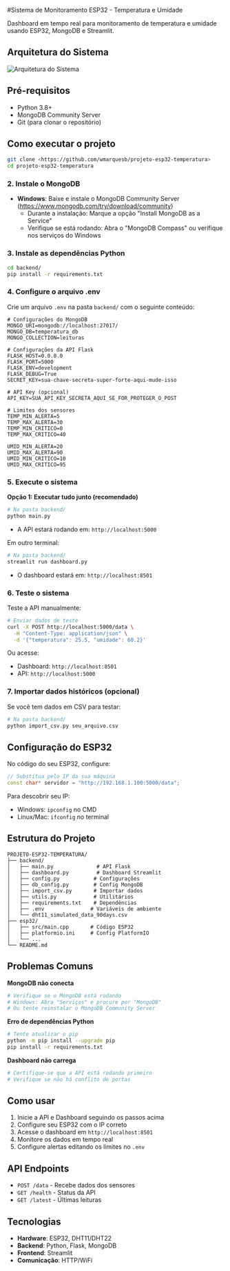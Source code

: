 #Sistema de Monitoramento ESP32 - Temperatura e Umidade

Dashboard em tempo real para monitoramento de temperatura e umidade usando ESP32, MongoDB e Streamlit.

## Arquitetura do Sistema

![Arquitetura do Sistema](docs/arquitetura-sistema.png)

## Pré-requisitos

- Python 3.8+
- MongoDB Community Server
- Git (para clonar o repositório)

## Como executar o projeto

```bash
git clone <https://github.com/wmarquesb/projeto-esp32-temperatura>
cd projeto-esp32-temperatura
```

### 2. Instale o MongoDB

- **Windows**: Baixe e instale o MongoDB Community Server (https://www.mongodb.com/try/download/community)
  - Durante a instalação: Marque a opção "Install MongoDB as a Service"
  - Verifique se está rodando: Abra o "MongoDB Compass" ou verifique nos serviços do Windows

### 3. Instale as dependências Python

```bash
cd backend/
pip install -r requirements.txt
```

### 4. Configure o arquivo .env

Crie um arquivo `.env` na pasta `backend/` com o seguinte conteúdo:

```env
# Configurações do MongoDB
MONGO_URI=mongodb://localhost:27017/
MONGO_DB=temperatura_db
MONGO_COLLECTION=leituras

# Configurações da API Flask
FLASK_HOST=0.0.0.0
FLASK_PORT=5000
FLASK_ENV=development
FLASK_DEBUG=True
SECRET_KEY=sua-chave-secreta-super-forte-aqui-mude-isso

# API Key (opcional)
API_KEY=SUA_API_KEY_SECRETA_AQUI_SE_FOR_PROTEGER_O_POST

# Limites dos sensores
TEMP_MIN_ALERTA=5
TEMP_MAX_ALERTA=30
TEMP_MIN_CRITICO=0
TEMP_MAX_CRITICO=40

UMID_MIN_ALERTA=20
UMID_MAX_ALERTA=90
UMID_MIN_CRITICO=10
UMID_MAX_CRITICO=95
```

### 5. Execute o sistema

**Opção 1: Executar tudo junto (recomendado)**

```bash
# Na pasta backend/
python main.py
```

- A API estará rodando em: `http://localhost:5000`

Em outro terminal:

```bash
# Na pasta backend/
streamlit run dashboard.py
```

- O dashboard estará em: `http://localhost:8501`

### 6. Teste o sistema

Teste a API manualmente:

```bash
# Enviar dados de teste
curl -X POST http://localhost:5000/data \
  -H "Content-Type: application/json" \
  -d '{"temperatura": 25.5, "umidade": 60.2}'
```

Ou acesse:

- Dashboard: `http://localhost:8501`
- API: `http://localhost:5000`

### 7. Importar dados históricos (opcional)

Se você tem dados em CSV para testar:

```bash
# Na pasta backend/
python import_csv.py seu_arquivo.csv
```

## Configuração do ESP32

No código do seu ESP32, configure:

```cpp
// Substitua pelo IP da sua máquina
const char* servidor = "http://192.168.1.100:5000/data";
```

Para descobrir seu IP:

- Windows: `ipconfig` no CMD
- Linux/Mac: `ifconfig` no terminal

## Estrutura do Projeto

```
PROJETO-ESP32-TEMPERATURA/
├── backend/
│   ├── main.py              # API Flask
│   ├── dashboard.py         # Dashboard Streamlit
│   ├── config.py           # Configurações
│   ├── db_config.py        # Config MongoDB
│   ├── import_csv.py       # Importar dados
│   ├── utils.py            # Utilitários
│   ├── requirements.txt    # Dependências
│   ├── .env               # Variáveis de ambiente
│   └── dht11_simulated_data_90days.csv
├── esp32/
│   ├── src/main.cpp       # Código ESP32
│   ├── platformio.ini     # Config PlatformIO
│   └── ...
└── README.md
```

## Problemas Comuns

**MongoDB não conecta**

```bash
# Verifique se o MongoDB está rodando
# Windows: Abra "Serviços" e procure por "MongoDB"
# Ou tente reinstalar o MongoDB Community Server
```

**Erro de dependências Python**

```bash
# Tente atualizar o pip
python -m pip install --upgrade pip
pip install -r requirements.txt
```

**Dashboard não carrega**

```bash
# Certifique-se que a API está rodando primeiro
# Verifique se não há conflito de portas
```

## Como usar

1. Inicie a API e Dashboard seguindo os passos acima
2. Configure seu ESP32 com o IP correto
3. Acesse o dashboard em `http://localhost:8501`
4. Monitore os dados em tempo real
5. Configure alertas editando os limites no `.env`

## API Endpoints

- `POST /data` - Recebe dados dos sensores
- `GET /health` - Status da API
- `GET /latest` - Últimas leituras

## Tecnologias

- **Hardware**: ESP32, DHT11/DHT22
- **Backend**: Python, Flask, MongoDB
- **Frontend**: Streamlit
- **Comunicação**: HTTP/WiFi
